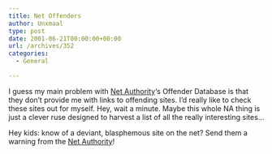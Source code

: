 ```yaml
---
title: Net Offenders
author: Unxmaal
type: post
date: 2001-06-21T00:00:00+00:00
url: /archives/352
categories:
  - General

---
```

I guess my main problem with [Net Authority][1]&#8216;s Offender Database is that they don&#8217;t provide me with links to offending sites. I&#8217;d really like to check these sites out for myself. Hey, wait a minute. Maybe this whole NA thing is just a clever ruse designed to harvest a list of all the really interesting sites&#8230; 

Hey kids: know of a deviant, blasphemous site on the net? Send them a warning from the [Net Authority][2]!

 [1]: http://www.netauthority.org
 [2]: http://www.netauthority.org/offenders/known.html